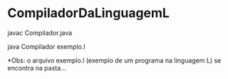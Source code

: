 # CompiladorDaLinguagemL

javac Compilador.java

java Compilador exemplo.l

*Obs: o arquivo exemplo.l (exemplo de um programa na linguagem L)
se encontra na pasta...
